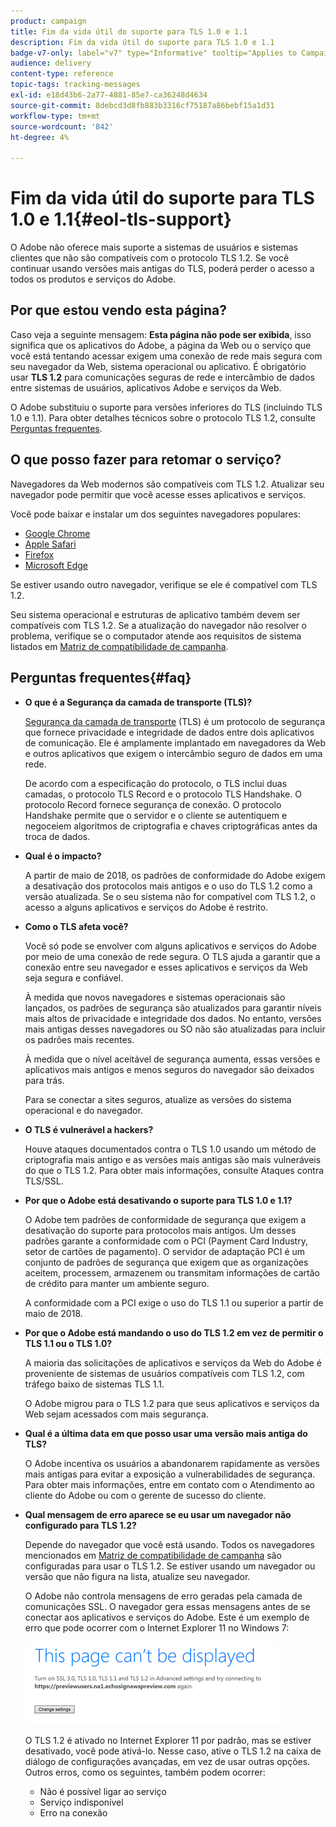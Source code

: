 ```yaml
---
product: campaign
title: Fim da vida útil do suporte para TLS 1.0 e 1.1
description: Fim da vida útil do suporte para TLS 1.0 e 1.1
badge-v7-only: label="v7" type="Informative" tooltip="Applies to Campaign Classic v7 only"
audience: delivery
content-type: reference
topic-tags: tracking-messages
exl-id: e18d43b6-2a77-4881-85e7-ca36248d4634
source-git-commit: 8debcd3d8fb883b3316cf75187a86bebf15a1d31
workflow-type: tm+mt
source-wordcount: '842'
ht-degree: 4%

---
```


# Fim da vida útil do suporte para TLS 1.0 e 1.1{#eol-tls-support}



O Adobe não oferece mais suporte a sistemas de usuários e sistemas clientes que não são compatíveis com o protocolo TLS 1.2. Se você continuar usando versões mais antigas do TLS, poderá perder o acesso a todos os produtos e serviços do Adobe.

## Por que estou vendo esta página?

Caso veja a seguinte mensagem: **Esta página não pode ser exibida**, isso significa que os aplicativos do Adobe, a página da Web ou o serviço que você está tentando acessar exigem uma conexão de rede mais segura com seu navegador da Web, sistema operacional ou aplicativo. É obrigatório usar **TLS 1.2** para comunicações seguras de rede e intercâmbio de dados entre sistemas de usuários, aplicativos Adobe e serviços da Web.

O Adobe substituiu o suporte para versões inferiores do TLS (incluindo TLS 1.0 e 1.1). Para obter detalhes técnicos sobre o protocolo TLS 1.2, consulte [Perguntas frequentes](#faq).

## O que posso fazer para retomar o serviço?

Navegadores da Web modernos são compatíveis com TLS 1.2. Atualizar seu navegador pode permitir que você acesse esses aplicativos e serviços.

Você pode baixar e instalar um dos seguintes navegadores populares:

* [Google Chrome](https://www.google.com/chrome/)
* [Apple Safari](https://www.apple.com/safari/)
* [Firefox](https://www.mozilla.org/en-US/firefox/new/)
* [Microsoft Edge](https://www.microsoft.com/en-us/edge)

Se estiver usando outro navegador, verifique se ele é compatível com TLS 1.2.

Seu sistema operacional e estruturas de aplicativo também devem ser compatíveis com TLS 1.2. Se a atualização do navegador não resolver o problema, verifique se o computador atende aos requisitos de sistema listados em [Matriz de compatibilidade de campanha](../../rn/using/compatibility-matrix.md).

## Perguntas frequentes{#faq}

* **O que é a Segurança da camada de transporte (TLS)?**

   [Segurança da camada de transporte](https://en.wikipedia.org/wiki/Transport_Layer_Security) (TLS) é um protocolo de segurança que fornece privacidade e integridade de dados entre dois aplicativos de comunicação. Ele é amplamente implantado em navegadores da Web e outros aplicativos que exigem o intercâmbio seguro de dados em uma rede.

   De acordo com a especificação do protocolo, o TLS inclui duas camadas, o protocolo TLS Record e o protocolo TLS Handshake. O protocolo Record fornece segurança de conexão. O protocolo Handshake permite que o servidor e o cliente se autentiquem e negoceiem algoritmos de criptografia e chaves criptográficas antes da troca de dados.

* **Qual é o impacto?**

   A partir de maio de 2018, os padrões de conformidade do Adobe exigem a desativação dos protocolos mais antigos e o uso do TLS 1.2 como a versão atualizada. Se o seu sistema não for compatível com TLS 1.2, o acesso a alguns aplicativos e serviços do Adobe é restrito.

* **Como o TLS afeta você?**

   Você só pode se envolver com alguns aplicativos e serviços do Adobe por meio de uma conexão de rede segura. O TLS ajuda a garantir que a conexão entre seu navegador e esses aplicativos e serviços da Web seja segura e confiável.

   À medida que novos navegadores e sistemas operacionais são lançados, os padrões de segurança são atualizados para garantir níveis mais altos de privacidade e integridade dos dados. No entanto, versões mais antigas desses navegadores ou SO não são atualizadas para incluir os padrões mais recentes.

   À medida que o nível aceitável de segurança aumenta, essas versões e aplicativos mais antigos e menos seguros do navegador são deixados para trás.

   Para se conectar a sites seguros, atualize as versões do sistema operacional e do navegador.

* **O TLS é vulnerável a hackers?**

   Houve ataques documentados contra o TLS 1.0 usando um método de criptografia mais antigo e as versões mais antigas são mais vulneráveis do que o TLS 1.2. Para obter mais informações, consulte Ataques contra TLS/SSL.

* **Por que o Adobe está desativando o suporte para TLS 1.0 e 1.1?**

   O Adobe tem padrões de conformidade de segurança que exigem a desativação do suporte para protocolos mais antigos. Um desses padrões garante a conformidade com o PCI (Payment Card Industry, setor de cartões de pagamento). O servidor de adaptação PCI é um conjunto de padrões de segurança que exigem que as organizações aceitem, processem, armazenem ou transmitam informações de cartão de crédito para manter um ambiente seguro.

   A conformidade com a PCI exige o uso do TLS 1.1 ou superior a partir de maio de 2018.

* **Por que o Adobe está mandando o uso do TLS 1.2 em vez de permitir o TLS 1.1 ou o TLS 1.0?**

   A maioria das solicitações de aplicativos e serviços da Web do Adobe é proveniente de sistemas de usuários compatíveis com TLS 1.2, com tráfego baixo de sistemas TLS 1.1.

   O Adobe migrou para o TLS 1.2 para que seus aplicativos e serviços da Web sejam acessados com mais segurança.

* **Qual é a última data em que posso usar uma versão mais antiga do TLS?**

   O Adobe incentiva os usuários a abandonarem rapidamente as versões mais antigas para evitar a exposição a vulnerabilidades de segurança. Para obter mais informações, entre em contato com o Atendimento ao cliente do Adobe ou com o gerente de sucesso do cliente.

* **Qual mensagem de erro aparece se eu usar um navegador não configurado para TLS 1.2?**

   Depende do navegador que você está usando. Todos os navegadores mencionados em [Matriz de compatibilidade de campanha](../../rn/using/compatibility-matrix.md) são configuradas para usar o TLS 1.2. Se estiver usando um navegador ou versão que não figura na lista, atualize seu navegador.

   O Adobe não controla mensagens de erro geradas pela camada de comunicações SSL. O navegador gera essas mensagens antes de se conectar aos aplicativos e serviços do Adobe. Este é um exemplo de erro que pode ocorrer com o Internet Explorer 11 no Windows 7:

   ![](assets/do-not-translate/page-not-displayed.png)

   O TLS 1.2 é ativado no Internet Explorer 11 por padrão, mas se estiver desativado, você pode ativá-lo. Nesse caso, ative o TLS 1.2 na caixa de diálogo de configurações avançadas, em vez de usar outras opções. Outros erros, como os seguintes, também podem ocorrer:

   * Não é possível ligar ao serviço
   * Serviço indisponível
   * Erro na conexão
